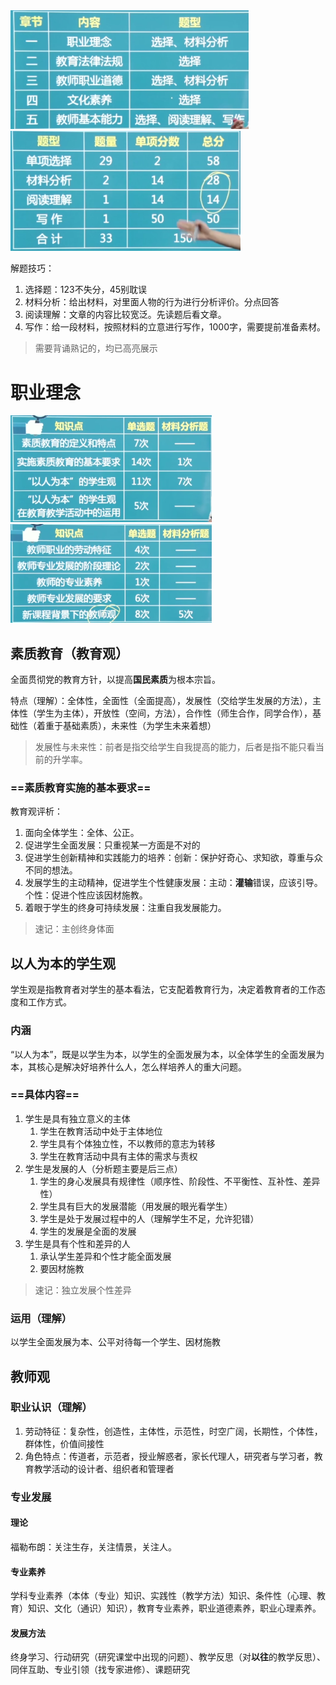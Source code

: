 <img src="images/image-20210924152416230.png" alt="image-20210924152416230" style="zoom:80%;" />

<img src="images\image-20210924152522580.png" alt="image-20210924152522580" style="zoom: 80%;" /> 

解题技巧：

1. 选择题：123不失分，45别耽误
2. 材料分析：给出材料，对里面人物的行为进行分析评价。分点回答
3. 阅读理解：文章的内容比较宽泛。先读题后看文章。
4. 写作：给一段材料，按照材料的立意进行写作，1000字，需要提前准备素材。

> 需要背诵熟记的，均已高亮展示

# 职业理念

<img src="images\image-20210924153532783.png" alt="image-20210924153532783" style="zoom:67%;" /> <img src="images\image-20210924153614350.png" alt="image-20210924153614350" style="zoom:67%;" /> 

## 素质教育（教育观）

全面贯彻党的教育方针，以提高**国民素质**为根本宗旨。

特点（理解）：全体性，全面性（全面提高），发展性（交给学生发展的方法），主体性（学生为主体），开放性（空间，方法），合作性（师生合作，同学合作），基础性（着重于基础素质），未来性（为学生未来着想）

> 发展性与未来性：前者是指交给学生自我提高的能力，后者是指不能只看当前的升学率。

### ==素质教育实施的基本要求== 

教育观评析：

1. 面向全体学生：全体、公正。
2. 促进学生全面发展：只重视某一方面是不对的
3. 促进学生创新精神和实践能力的培养：创新：保护好奇心、求知欲，尊重与众不同的想法。
4. 发展学生的主动精神，促进学生个性健康发展：主动：**灌输**错误，应该引导。个性：促进个性应该因材施教。
5. 着眼于学生的终身可持续发展：注重自我发展能力。

> 速记：主创终身体面

## 以人为本的学生观

学生观是指教育者对学生的基本看法，它支配着教育行为，决定着教育者的工作态度和工作方式。

### 内涵

“以人为本”，既是以学生为本，以学生的全面发展为本，以全体学生的全面发展为本，其核心是解决好培养什么人，怎么样培养人的重大问题。

### ==具体内容== 

1. 学生是具有独立意义的主体
   1. 学生在教育活动中处于主体地位
   2. 学生具有个体独立性，不以教师的意志为转移
   3. 学生在教育活动中具有主体的需求与责权
2. 学生是发展的人（分析题主要是后三点）
   1. 学生的身心发展具有规律性（顺序性、阶段性、不平衡性、互补性、差异性）
   2. 学生具有巨大的发展潜能（用发展的眼光看学生）
   3. 学生是处于发展过程中的人（理解学生不足，允许犯错）
   4. 学生的发展是全面的发展
3. 学生是具有个性和差异的人
   1. 承认学生差异和个性才能全面发展
   2. 要因材施教

> 速记：独立发展个性差异

### 运用（理解）

以学生全面发展为本、公平对待每一个学生、因材施教

## 教师观

### 职业认识（理解）

1. 劳动特征：复杂性，创造性，主体性，示范性，时空广阔，长期性，个体性，群体性，价值间接性
2. 角色特点：传道者，示范者，授业解惑者，家长代理人，研究者与学习者，教育教学活动的设计者、组织者和管理者

### 专业发展

#### 理论

福勒布朗：关注生存，关注情景，关注人。

#### 专业素养

学科专业素养（本体（专业）知识、实践性（教学方法）知识、条件性（心理、教育）知识、文化（通识）知识），教育专业素养，职业道德素养，职业心理素养。

#### 发展方法

终身学习、行动研究（研究课堂中出现的问题）、教学反思（对**以往**的教学反思）、同伴互助、专业引领（找专家进修）、课题研究